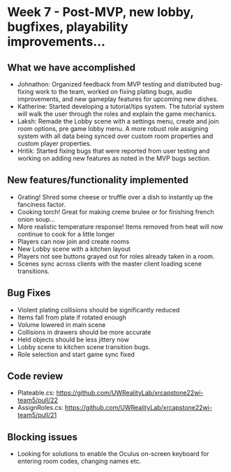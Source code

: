 # Week 7 - Post-MVP, new lobby, bugfixes, playability improvements...

## What we have accomplished

- Johnathon: Organized feedback from MVP testing and distributed bug-fixing work to the team, worked on fixing plating bugs, audio improvements, and new gameplay features for upcoming new dishes.
- Katherine: Started developing a tutorial/tips system. The tutorial system will walk the user through the roles and explain the game mechanics. 
- Laksh: Remade the Lobby scene with a settings menu, create and join room options, pre game lobby menu. A more robust role assigning system with all data being synced over custom room properties and custom player properties.
- Hritik: Started fixing bugs that were reported from user testing and working on adding new features as noted in the MVP bugs section.

## New features/functionality implemented
- Grating! Shred some cheese or truffle over a dish to instantly up the fanciness factor.
- Cooking torch! Great for making creme brulee or for finishing french onion soup...
- More realistic temperature response! Items removed from heat will now continue to cook for a little longer
- Players can now join and create rooms
- New Lobby scene with a kitchen layout
- Players not see buttons grayed out for roles already taken in a room.
- Scenes sync across clients with the master client loading scene transitions.

## Bug Fixes

- Violent plating collisions should be significantly reduced
- Items fall from plate if rotated enough
- Volume lowered in main scene
- Collisions in drawers should be more accurate
- Held objects should be less jittery now
- Lobby scene to kitchen scene transition bugs.
- Role selection and start game sync fixed

## Code review
- Plateable.cs: https://github.com/UWRealityLab/xrcapstone22wi-team5/pull/22
- AssignRoles.cs: https://github.com/UWRealityLab/xrcapstone22wi-team5/pull/21


## Blocking issues
- Looking for solutions to enable the Oculus on-screen keyboard for entering room codes, changing names etc. 

